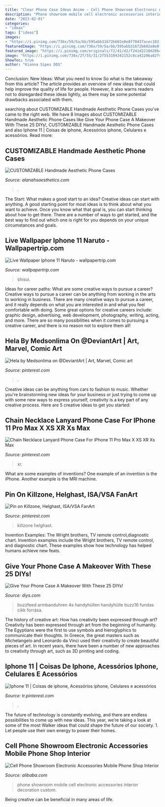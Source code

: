 ```yaml
---
title: "Clear Phone Case Ideas Anime - Cell Phone Showroom Electronic Accessories Mobile Phone Shop Interior"
description: "Phone showroom mobile cell electronic accessories interior decoration custom"
date: "2023-02-01"
categories:
- "ideas"
tags: ["ideas"]
images:
- "https://i.pinimg.com/736x/59/5a/bb/595abb31672b602e8e8f70437acec183.jpg"
featuredImage: "https://i.pinimg.com/736x/59/5a/bb/595abb31672b602e8e8f70437acec183.jpg"
featured_image: "https://i.pinimg.com/originals/f2/41/d2/f241d2210d28b4b4aa64269c29b4bca9.jpg"
image: "https://i.pinimg.com/736x/2f/55/31/2f553104342152c8ca42206a82fc576c.jpg"
ShowToc: true
author: "Kianna Sipes DDS"
---
```



Conclusion: New Ideas: What you need to know
So what is the takeaway from this article? 
The article provides an overview of new ideas that could help improve the quality of life for people. However, it also warns readers not to disregarded these ideas lightly, as there may be some potential drawbacks associated with them.

	

		
searching about CUSTOMIZABLE Handmade Aesthetic Phone Cases you've came to the right web. We have 8 Images about CUSTOMIZABLE Handmade Aesthetic Phone Cases like Give Your Phone Case A Makeover With These 25 DIYs!, CUSTOMIZABLE Handmade Aesthetic Phone Cases and also Iphone 11 | Coisas de iphone, Acessórios iphone, Celulares e acessórios. Read more:
		
    
## CUSTOMIZABLE Handmade Aesthetic Phone Cases

<img loading=lazy src="https://i.etsystatic.com/22933876/r/il/4f1214/2451893911/il_fullxfull.2451893911_duxs.jpg" onerror="this.onerror=null;this.src='https://tse2.mm.bing.net/th?id=OIP.URZD4OYx4h8v8p7QFXOFSwHaHa&amp;pid=15.1';" alt="CUSTOMIZABLE Handmade Aesthetic Phone Cases">

_Source: alanahsaesthetics.com_

>. 

	

The Start: What makes a good start to an idea?
Creative ideas can start with anything. A good starting point for most ideas is to think about what you want to achieve. Once you know what that goal is, you can start thinking about how to get there. There are a number of ways to get started, and the best way to find out which one is right for you depends on your unique circumstances and goals.

    
## Live Wallpaper Iphone 11 Naruto - Wallpapertrip.com

<img loading=lazy src="https://i.pinimg.com/originals/f2/41/d2/f241d2210d28b4b4aa64269c29b4bca9.jpg" onerror="this.onerror=null;this.src='https://tse3.mm.bing.net/th?id=OIP.K7PdOc6IJCZd2Ln2bvFUiwHaNK&amp;pid=15.1';" alt="Live Wallpaper Iphone 11 Naruto - wallpapertrip.com">

_Source: wallpapertrip.com_

>shisui. 

	

Ideas for career paths: What are some creative ways to pursue a career?
Creative ways to pursue a career can be anything from working in the arts to working in business. There are many creative ways to pursue a career, and it really depends on what you are interested in and what you feel comfortable with doing. Some great options for creative careers include: graphic design, advertising, web development, photography, writing, acting, and more. There are so many possibilities when it comes to pursuing a creative career, and there is no reason not to explore them all!

    
## Hela By Medsonlima On @DeviantArt | Art, Marvel, Comic Art

<img loading=lazy src="https://i.pinimg.com/736x/c8/fb/5f/c8fb5f393192ebf1839d0aa29f100f50.jpg" onerror="this.onerror=null;this.src='https://tse1.mm.bing.net/th?id=OIP.87TNAusXOKrhFZ0VgIecBQHaKs&amp;pid=15.1';" alt="Hela by Medsonlima on @DeviantArt | Art, Marvel, Comic art">

_Source: pinterest.com_

>. 

	

Creative ideas can be anything from cars to fashion to music. Whether you're brainstorming new ideas for your business or just trying to come up with some new ways to express yourself, creativity is a key part of any creative process. Here are 5 creative ideas to get you started:

    
## Chain Necklace Lanyard Phone Case For IPhone 11 Pro Max X XS XR Xs Max

<img loading=lazy src="https://i.pinimg.com/736x/4b/9a/31/4b9a31f49daebbac8115dd4ebea48559.jpg" onerror="this.onerror=null;this.src='https://tse4.mm.bing.net/th?id=OIP.K1i58NOdAM0Ui9wDNl7P5AHaG2&amp;pid=15.1';" alt="Chain Necklace Lanyard Phone Case For iPhone 11 Pro Max X XS XR Xs Max">

_Source: pinterest.com_

>xr. 

	

What are some examples of inventions?
One example of an invention is the iPhone. Another example is the MRI machine.

    
## Pin On Killzone, Helghast, ISA/VSA FanArt

<img loading=lazy src="https://i.pinimg.com/736x/2f/55/31/2f553104342152c8ca42206a82fc576c.jpg" onerror="this.onerror=null;this.src='https://tse4.mm.bing.net/th?id=OIP.Dmbd7qWCVYgi1uGxtyxaCwHaJ3&amp;pid=15.1';" alt="Pin on Killzone, Helghast, ISA/VSA FanArt">

_Source: pinterest.com_

>killzone helghast. 

	

Invention Examples: The Wright brothers, TV remote control,diagnostic chart.
Invention examples include the Wright brothers, TV remote control, and diagnostic chart. These examples show how technology has helped humans achieve new feats.

    
## Give Your Phone Case A Makeover With These 25 DIYs!

<img loading=lazy src="https://cdn.diys.com/wp-content/uploads/2016/01/DIy-Confetti-Phone-cAse.png" onerror="this.onerror=null;this.src='https://tse1.mm.bing.net/th?id=OIP.c0mzMr6pJ7adHvWVsAXITQHaLH&amp;pid=15.1';" alt="Give Your Phone Case A Makeover With These 25 DIYs!">

_Source: diys.com_

>buzzfeed armbanduhren 4s handyhüllen handyhülle buzz16 fundas cikk forrása. 

	

The history of creative art: How has creativity been expressed through art?
Creativity has been expressed through art from the beginning of humanity. The Egyptians were the first to use symbols and hieroglyphics to communicate their thoughts. In Greece, the great masters such as Michelangelo and Leonardo da Vinci used their creativity to create beautiful pieces of art. In recent years, there have been a number of new approaches to creativity through art, such as 3D printing and coding.

    
## Iphone 11 | Coisas De Iphone, Acessórios Iphone, Celulares E Acessórios

<img loading=lazy src="https://i.pinimg.com/736x/59/5a/bb/595abb31672b602e8e8f70437acec183.jpg" onerror="this.onerror=null;this.src='https://tse2.mm.bing.net/th?id=OIP.a9X-SVBgG289UGLPJj4otQHaJ3&amp;pid=15.1';" alt="Iphone 11 | Coisas de iphone, Acessórios iphone, Celulares e acessórios">

_Source: tr.pinterest.com_

>. 

	

The future of technology is constantly evolving, and there are endless possibilities to come up with new ideas. This year, we’re taking a look at some of the most Walker ideas that could shape the future of our society. 1. Let people use their own energy to power their homes.

    
## Cell Phone Showroom Electronic Accessories Mobile Phone Shop Interior

<img loading=lazy src="https://sc01.alicdn.com/kf/HTB1yVHbaeuSBuNjy1Xcq6AYjFXau/220725822/HTB1yVHbaeuSBuNjy1Xcq6AYjFXau.jpg" onerror="this.onerror=null;this.src='https://tse1.mm.bing.net/th?id=OIP.LSMqmJLt70Y9hsnDab937gHaHa&amp;pid=15.1';" alt="Cell Phone Showroom Electronic Accessories Mobile Phone Shop Interior">

_Source: alibaba.com_

>phone showroom mobile cell electronic accessories interior decoration custom. 

	

Being creative can be beneficial in many areas of life.

